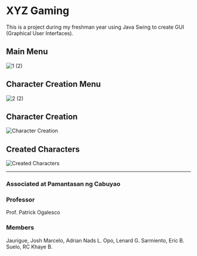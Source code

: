 # XYZ Gaming
This is a project during my freshman year using Java Swing to create GUI (Graphical User Interfaces).

## Main Menu

![1 (2)](https://github.com/adriandotdev/academic-courseworks/assets/63532775/1f779140-c671-4e30-83cf-def6495cabb8)

## Character Creation Menu

![2 (2)](https://github.com/adriandotdev/academic-courseworks/assets/63532775/cab78cad-9460-4e82-ae08-d4736cea97bb)

## Character Creation

![Character Creation](https://github.com/adriandotdev/academic-courseworks/assets/63532775/7f1f4296-e292-4fc0-89e3-30bdbf789a85)

## Created Characters

![Created Characters](https://github.com/adriandotdev/academic-courseworks/assets/63532775/7832430a-2f56-4b7c-940f-36a2d6b20847)

<hr/>

### Associated at Pamantasan ng Cabuyao

### **Professor**

Prof. Patrick Ogalesco

### **Members**

Jaurigue, Josh
Marcelo, Adrian Nads L.
Opo, Lenard G.
Sarmiento, Eric B.
Suelo, RC Khaye B.


